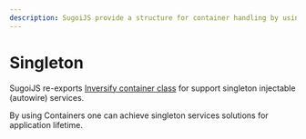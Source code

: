 ```yaml
---
description: SugoiJS provide a structure for container handling by using InversifyJS API
---
```


# Singleton

SugoiJS re-exports [Inversify container class](https://github.com/inversify/InversifyJS/blob/master/wiki/container_api.md) for support singleton injectable \(autowire\) services.

By using Containers one can achieve singleton services solutions for application lifetime.

